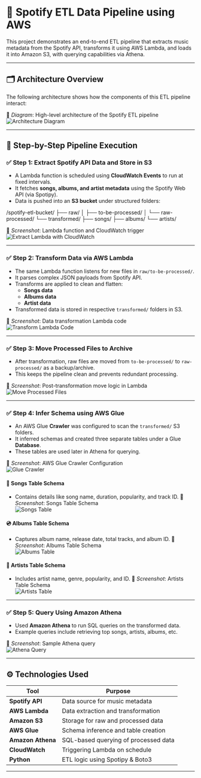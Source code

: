 # 🎵 Spotify ETL Data Pipeline using AWS

This project demonstrates an end-to-end ETL pipeline that extracts music metadata from the Spotify API, transforms it using AWS Lambda, and loads it into Amazon S3, with querying capabilities via Athena.

---

## 🗂️ Architecture Overview

The following architecture shows how the components of this ETL pipeline interact:

📸 _Diagram_: High-level architecture of the Spotify ETL pipeline  
![Architecture Diagram](screenshots/Spotify_ETL_Architecture.png)

---

## 🚀 Step-by-Step Pipeline Execution

### ✅ Step 1: Extract Spotify API Data and Store in S3

- A Lambda function is scheduled using **CloudWatch Events** to run at fixed intervals.
- It fetches **songs, albums, and artist metadata** using the Spotify Web API (via Spotipy).
- Data is pushed into an **S3 bucket** under structured folders:

/spotify-etl-bucket/
├── raw/
│ ├── to-be-processed/
│ └── raw-processed/
└── transformed/
├── songs/
├── albums/
└── artists/

📸 _Screenshot_: Lambda function and CloudWatch trigger  
![Extract Lambda with CloudWatch](screenshots/extract_lambda_with_cloudwatch_trigger.png)

---

### ✅ Step 2: Transform Data via AWS Lambda

- The same Lambda function listens for new files in `raw/to-be-processed/`.
- It parses complex JSON payloads from Spotify API.
- Transforms are applied to clean and flatten:
  - **Songs data**
  - **Albums data**
  - **Artist data**
- Transformed data is stored in respective `transformed/` folders in S3.

📸 _Screenshot_: Data transformation Lambda code  
![Transform Lambda Code](screenshots/transform_lambda_code.png)

---

### ✅ Step 3: Move Processed Files to Archive

- After transformation, raw files are moved from `to-be-processed/` to `raw-processed/` as a backup/archive.
- This keeps the pipeline clean and prevents redundant processing.

📸 _Screenshot_: Post-transformation move logic in Lambda  
![Move Processed Files](screenshots/move_processed_files.png)

---

### ✅ Step 4: Infer Schema using AWS Glue

- An AWS Glue **Crawler** was configured to scan the `transformed/` S3 folders.
- It inferred schemas and created three separate tables under a Glue **Database**.
- These tables are used later in Athena for querying.

📸 _Screenshot_: AWS Glue Crawler Configuration  
![Glue Crawler](screenshots/glue_crawler.png)

#### 🎵 Songs Table Schema
- Contains details like song name, duration, popularity, and track ID.
📸 _Screenshot_: Songs Table Schema  
![Songs Table](screenshots/songs_table_schema.png)

#### 💿 Albums Table Schema
- Captures album name, release date, total tracks, and album ID.
📸 _Screenshot_: Albums Table Schema  
![Albums Table](screenshots/albums_table_schema.png)

#### 🎤 Artists Table Schema
- Includes artist name, genre, popularity, and ID.
📸 _Screenshot_: Artists Table Schema  
![Artists Table](screenshots/artists_table_schema.png)

---

### ✅ Step 5: Query Using Amazon Athena

- Used **Amazon Athena** to run SQL queries on the transformed data.
- Example queries include retrieving top songs, artists, albums, etc.

📸 _Screenshot_: Sample Athena query  
![Athena Query](screenshots/athena_query.png)

---

## ⚙️ Technologies Used

| Tool             | Purpose                             |
|------------------|-------------------------------------|
| **Spotify API**  | Data source for music metadata      |
| **AWS Lambda**   | Data extraction and transformation  |
| **Amazon S3**    | Storage for raw and processed data  |
| **AWS Glue**     | Schema inference and table creation |
| **Amazon Athena**| SQL-based querying of processed data|
| **CloudWatch**   | Triggering Lambda on schedule       |
| **Python**       | ETL logic using Spotipy & Boto3     |

---
